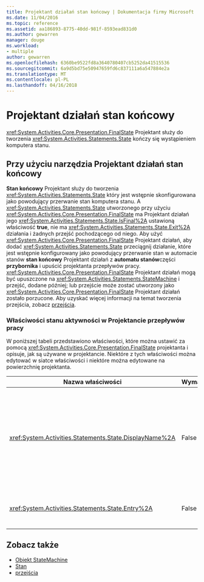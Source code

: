 ```yaml
---
title: Projektant działań stan końcowy | Dokumentacja firmy Microsoft
ms.date: 11/04/2016
ms.topic: reference
ms.assetid: aa186893-8775-40dd-981f-8593ead831d0
ms.author: gewarren
manager: douge
ms.workload:
- multiple
author: gewarren
ms.openlocfilehash: 6360be9522fd8a3640780407cb5252da41515536
ms.sourcegitcommit: 6a9d5bd75e50947659fd6c837111a6a547884e2a
ms.translationtype: MT
ms.contentlocale: pl-PL
ms.lasthandoff: 04/16/2018
---
```

# <a name="finalstate-activity-designer"></a>Projektant działań stan końcowy
<xref:System.Activities.Core.Presentation.FinalState> Projektant służy do tworzenia <xref:System.Activities.Statements.State> kończy się wystąpieniem komputera stanu.

## <a name="using-the-finalstate-activity-designer"></a>Przy użyciu narzędzia Projektant działań stan końcowy
 **Stan końcowy** Projektant służy do tworzenia <xref:System.Activities.Statements.State> który jest wstępnie skonfigurowana jako powodujący przerwanie stan komputera stanu. A <xref:System.Activities.Statements.State> utworzonego przy użyciu <xref:System.Activities.Core.Presentation.FinalState> ma Projektant działań jego <xref:System.Activities.Statements.State.IsFinal%2A> ustawioną właściwość **true**, nie ma <xref:System.Activities.Statements.State.Exit%2A> działania i żadnych przejść pochodzącego od niego. Aby użyć <xref:System.Activities.Core.Presentation.FinalState> Projektant działań, aby dodać <xref:System.Activities.Statements.State> przeciągnij działanie, które jest wstępnie konfigurowany jako powodujący przerwanie stan w automacie stanów **stan końcowy** Projektant działań z **automatu stanów**części **przybornika** i upuścić projektanta przepływów pracy. <xref:System.Activities.Core.Presentation.FinalState> Projektant działań mogą być upuszczone na <xref:System.Activities.Statements.StateMachine> i przejść, dodane później; lub przejście może zostać utworzony jako <xref:System.Activities.Core.Presentation.FinalState> Projektant działań zostało porzucone. Aby uzyskać więcej informacji na temat tworzenia przejścia, zobacz [przejścia](../workflow-designer/transition-activity-designer.md).

### <a name="state-activity-properties-in-the-workflow-designer"></a>Właściwości stanu aktywności w Projektancie przepływów pracy
 W poniższej tabeli przedstawiono właściwości, które można ustawić za pomocą <xref:System.Activities.Core.Presentation.FinalState> projektanta i opisuje, jak są używane w projektancie. Niektóre z tych właściwości można edytować w siatce właściwości i niektóre można edytowane na powierzchnię projektanta.

|Nazwa właściwości|Wymagane|Użycie|
|-------------------|--------------|-----------|
|<xref:System.Activities.Statements.State.DisplayName%2A>|False|Określa przyjazną nazwę <xref:System.Activities.Statements.State> Projektant działań w nagłówku. Wartość domyślna to **stanu**. Wartość można edytować w siatce właściwości lub bezpośrednio w nagłówku Projektant działań. <xref:System.Activities.Statements.State.DisplayName%2A> Jest używany w nadrzędnych, który jest wyświetlany w górnej części projektanta przepływów pracy.<br /><br /> Mimo że <xref:System.Activities.Statements.State.DisplayName%2A> nie jest ścisłym wymogiem jest najlepszym rozwiązaniem jej użyć.|
|<xref:System.Activities.Statements.State.Entry%2A>|False|Określa akcję wykonywaną, gdy ten stan jest optymalizowane pod. Tę wartość można ustawić przez przeciągnięcie działania z **przybornika** i upuszczanie go na <xref:System.Activities.Statements.State.Entry%2A> sekcji stanu.|

## <a name="see-also"></a>Zobacz także

- [Obiekt StateMachine](../workflow-designer/statemachine-activity-designer.md)
- [Stan](../workflow-designer/state-activity-designer.md)
- [przejścia](../workflow-designer/transition-activity-designer.md)
